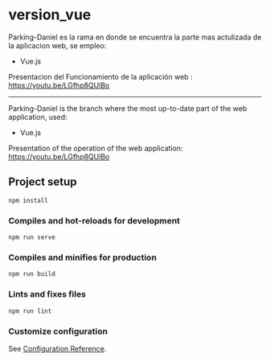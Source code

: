 # version_vue

Parking-Daniel es la rama en donde se encuentra la parte mas actulizada de la 
aplicacion web, se empleo:
- Vue.js

Presentacion del Funcionamiento de la aplicación web : https://youtu.be/LGfhp8QUlBo

-----------------------------------------------------------------------------------

Parking-Daniel is the branch where the most up-to-date part of the
web application, used:
- Vue.js

Presentation of the operation of the web application: https://youtu.be/LGfhp8QUlBo


## Project setup
```
npm install
```

### Compiles and hot-reloads for development
```
npm run serve
```

### Compiles and minifies for production
```
npm run build
```

### Lints and fixes files
```
npm run lint
```

### Customize configuration
See [Configuration Reference](https://cli.vuejs.org/config/).
